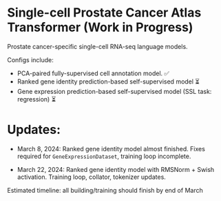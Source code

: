 # Single-cell Prostate Cancer Atlas Transformer (Work in Progress)

Prostate cancer-specific single-cell RNA-seq language models. 

Configs include: 

- PCA-paired fully-supervised cell annotation model. ✅
- Ranked gene identity prediction-based self-supervised model ⏳
- Gene expression prediction-based self-supervised model (SSL task: regression) ⏳

# Updates:

* March 8, 2024: Ranked gene identity model almost finished. Fixes required for `GeneExpressionDataset`, training loop incomplete.

* March 22, 2024: Ranked gene identity model with RMSNorm + Swish activation. Training loop, collator, tokenizer updates.


Estimated timeline: all building/training should finish by end of March

